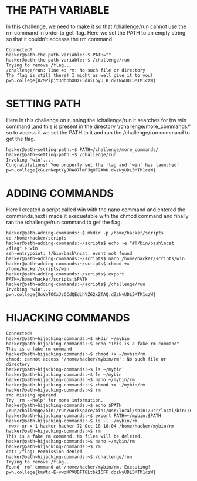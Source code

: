 # THE PATH VARIABLE
In this challenge, we need to make it so that /challenge/run cannot use the rm command in order to get flag.
Here we set the PATH to an empty string so that it couldn't accesss the rm command.
```
Connected!
hacker@path~the-path-variable:~$ PATH=""
hacker@path~the-path-variable:~$ /challenge/run
Trying to remove /flag...
/challenge/run: line 4: rm: No such file or directory
The flag is still there! I might as well give it to you!
pwn.college{U2MPipjY3dhbhXDzE5dniLoyU_R.dZzNwUDL5MTM1czW}
```
# SETTING PATH
Here in this challenge on running the /challenge/run it searches for hw win command ,and this is present in the
directory '/challenge/more_commands/' so to access it we set the PATH to it and ran the /challenge/run command to get the flag.
```
hacker@path~setting-path:~$ PATH=/challenge/more_commands/
hacker@path~setting-path:~$ /challenge/run
Invoking 'win'....
Congratulations! You properly set the flag and 'win' has launched!
pwn.college{cGuznNeptYyJRW87lmP3qHF9AWU.dVzNyUDL5MTM1czW}
```

# ADDING COMMANDS
Here I created a script called win with the nano command and entered the commands,next i made it execuetable with the chmod command and finally ran the /challenge/run command to get the flag.
```
hacker@path~adding-commands:~$ mkdir -p /home/hacker/scripts
cd /home/hacker/scripts
hacker@path~adding-commands:~/scripts$ echo -e "#!/bin/bash\ncat /flag" > win
ssh-entrypoint: !/bin/bash\ncat: event not found
hacker@path~adding-commands:~/scripts$ nano /home/hacker/scripts/win
hacker@path~adding-commands:~/scripts$ chmod +x /home/hacker/scripts/win
hacker@path~adding-commands:~/scripts$ export PATH=/home/hacker/scripts:$PATH
hacker@path~adding-commands:~/scripts$ /challenge/run
Invoking 'win'....
pwn.college{UoVeTOCxJzCCdQEdihYZ62xZfAQ.dZzNyUDL5MTM1czW}
```

# HIJACKING COMMANDS

```
Connected!
hacker@path~hijacking-commands:~$ mkdir ~/mybin
hacker@path~hijacking-commands:~$ echo "This is a fake rm command"
This is a fake rm command
hacker@path~hijacking-commands:~$ chmod +x ~/mybin/rm
chmod: cannot access '/home/hacker/mybin/rm': No such file or directory
hacker@path~hijacking-commands:~$ ls ~/mybin
hacker@path~hijacking-commands:~$ ls ~/mybin
hacker@path~hijacking-commands:~$ nano ~/mybin/rm
hacker@path~hijacking-commands:~$ chmod +x ~/mybin/rm
hacker@path~hijacking-commands:~$ rm
rm: missing operand
Try 'rm --help' for more information.
hacker@path~hijacking-commands:~$ echo $PATH
/run/challenge/bin:/run/workspace/bin:/usr/local/sbin:/usr/local/bin:/usr/sbin:/usr/bin:/sbin:/bin
hacker@path~hijacking-commands:~$ export PATH=~/mybin:$PATH
hacker@path~hijacking-commands:~$ ls -l ~/mybin/rm
-rwxr-xr-x 1 hacker hacker 72 Oct 18 10:04 /home/hacker/mybin/rm
hacker@path~hijacking-commands:~$ rm
This is a fake rm command. No files will be deleted.
hacker@path~hijacking-commands:~$ nano ~/mybin/rm
hacker@path~hijacking-commands:~$ rm
cat: /flag: Permission denied
hacker@path~hijacking-commands:~$ /challenge/run
Trying to remove /flag...
Found 'rm' command at /home/hacker/mybin/rm. Executing!
pwn.college{kmWtc-E-vwqKPVUDFTGLtbk1CFF.ddzNyUDL5MTM1czW}
```
